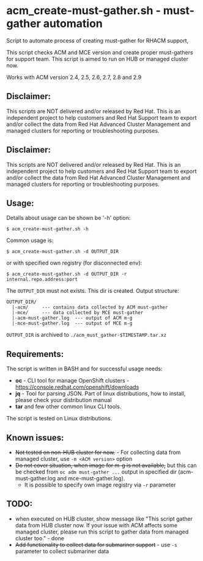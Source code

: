 # acm_create-must-gather.sh - must-gather automation
    
Script to automate process of creating must-gather for RHACM support,

This script checks ACM and MCE version and create proper must-gathers
for support team. This script is aimed to run on HUB or managed cluster now.

Works with ACM version 2.4, 2.5, 2.6, 2.7, 2.8 and 2.9

## Disclaimer:

This scripts are NOT delivered and/or released by Red Hat. This is an independent project to help customers and Red Hat Support team to export and/or collect the data from Red Hat Advanced Cluster Management and managed clusters for reporting or troubleshooting purposes.

## Disclaimer:

This scripts are NOT delivered and/or released by Red Hat. This is an independent project to help customers and Red Hat Support team to export and/or collect the data from Red Hat Advanced Cluster Management and managed clusters for reporting or troubleshooting purposes.

## Usage:

Details about usage can be shown be '-h' option:

```
$ acm_create-must-gather.sh -h
```

Common usage is:

```
$ acm_create-must-gather.sh -d OUTPUT_DIR
```

or with specified own registry (for disconnected env):

```
$ acm_create-must-gather.sh -d OUTPUT_DIR -r internal.repo.address:port
```

The `OUTPUT_DIR` must not exists. This dir is created. Output structure:

```
OUTPUT_DIR/
  |-acm/     --- contains data collected by ACM must-gather
  |-mce/     --- data collected by MCE must-gather
  |-acm-must-gather.log  --- output of ACM m-g
  |-mce-must-gather.log  --- output of MCE m-g
```

`OUTPUT_DIR` is archived to `./acm_must_gather-$TIMESTAMP.tar.xz`

## Requirements:

The script is written in BASH and for successful usage needs:
  * **oc** - CLI tool for manage OpenShift clusters - https://console.redhat.com/openshift/downloads
  * **jq** - Tool for parsing JSON. Part of linux distributions, how to install, please check your distribution manual
  * **tar** and few other common linux CLI tools.

The script is tested on Linux distributions.

## Known issues:
  * ~~Not tested on non-HUB cluster for now.~~ - For collecting data from managed cluster, use `-m <ACM version>` option
  * ~~Do not cover situation, when image for m-g is not available,~~ but
    this can be checked from `oc adm must-gather ...` output in specified
    dir (acm-must-gather.log and mce-must-gather.log).
    * It is possible to specify own image registry via `-r` parameter



## TODO:
  * when executed on HUB cluster, show message like "This script gather data from HUB cluster now. If your issue with ACM affects some managed cluster, please run this script to gather data from managed cluster too." - done
  * ~~Add functionality to collect data for submariner support~~ - use `-s` parameter to collect submariner data
